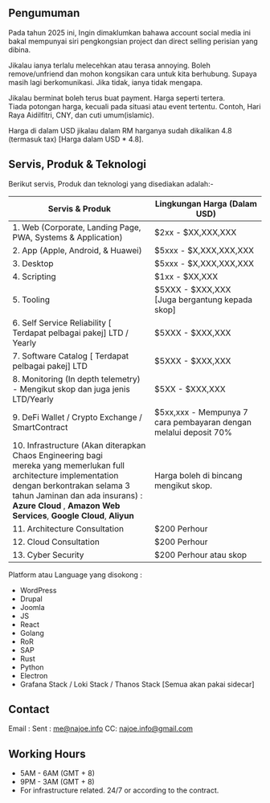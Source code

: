 ## Pengumuman 
Pada tahun 2025 ini, Ingin dimaklumkan bahawa account social media ini bakal mempunyai siri pengkongsian project dan direct selling perisian yang dibina. 

Jikalau ianya terlalu melecehkan atau terasa annoying. Boleh remove/unfriend dan mohon kongsikan cara untuk kita berhubung. Supaya masih lagi berkomunikasi. Jika tidak, ianya tidak mengapa.  
  
Jikalau berminat boleh terus buat payment. Harga seperti tertera.  
Tiada potongan harga, kecuali pada situasi atau event tertentu. Contoh, Hari Raya Aidilfitri, CNY, dan cuti umum(islamic).  
  
Harga di dalam USD jikalau dalam RM harganya sudah dikalikan 4.8 (termasuk tax) [Harga dalam USD * 4.8].  

## Servis, Produk & Teknologi  
Berikut servis, Produk dan teknologi yang disediakan adalah:-  
  
|Servis & Produk| Lingkungan Harga (Dalam USD)  |
|--|--|
|1. Web (Corporate, Landing Page, PWA, Systems & Application)| $2xx - $XX,XXX,XXX  |
|2. App (Apple, Android, & Huawei)|$5xxx - $X,XXX,XXX,XXX|
|3. Desktop | $5xxx - $X,XXX,XXX,XXX |
|4. Scripting | $1xx - $XX,XXX |
|5. Tooling | $5XXX - $XXX,XXX <br>[Juga bergantung kepada skop] |
|6. Self Service Reliability [ Terdapat pelbagai pakej] LTD / Yearly| $5XXX - $XXX,XXX |
|7. Software Catalog [ Terdapat pelbagai pakej] LTD | $5XXX - $XXX,XXX|
|8. Monitoring (In depth telemetry) - Mengikut skop dan juga jenis LTD/Yearly|$5XX - $XXX,XXX |  
|9. DeFi Wallet / Crypto Exchange / SmartContract| $5xx,xxx - Mempunya 7 cara pembayaran dengan melalui deposit 70%| 
|10. Infrastructure (Akan diterapkan Chaos Engineering bagi <br> mereka yang memerlukan full architecture implementation <br>dengan berkontrakan selama 3 tahun Jaminan dan ada insurans) : **Azure Cloud** , **Amazon Web Services**, **Google Cloud**, **Aliyun**| Harga boleh di bincang mengikut skop.
|11. Architecture Consultation | $200 Perhour |
|12. Cloud Consultation | $200 Perhour |
|13. Cyber Security | $200 Perhour atau skop|
  
Platform atau Language yang disokong :  

 - WordPress
 - Drupal
 - Joomla
 - JS
 - React
 - Golang
 - RoR
 - SAP
 - Rust 
 - Python
 - Electron
 - Grafana Stack / Loki Stack / Thanos Stack [Semua
   akan pakai sidecar]

## Contact 

Email : 
Sent : me@najoe.info 
CC: najoe.info@gmail.com

## Working Hours 

 - 5AM - 6AM (GMT + 8)
 - 9PM - 3AM (GMT + 8)
 - For infrastructure related. 24/7 or according to the contract. 

